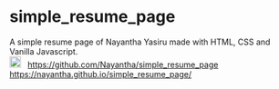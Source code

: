 # simple_resume_page
A simple resume page of Nayantha Yasiru made with HTML, CSS and Vanilla Javascript.
<br>
<img src="https://camo.githubusercontent.com/4133dc1cd4511d4a292b84ce10e52e4ed92569fb2a8165381c9c47be5edc2796/68747470733a2f2f6564656e742e6769746875622e696f2f537570657254696e7949636f6e732f696d616765732f706e672f6769746875622e706e67" width="20">
&nbsp; https://github.com/Nayantha/simple_resume_page 
https://nayantha.github.io/simple_resume_page/